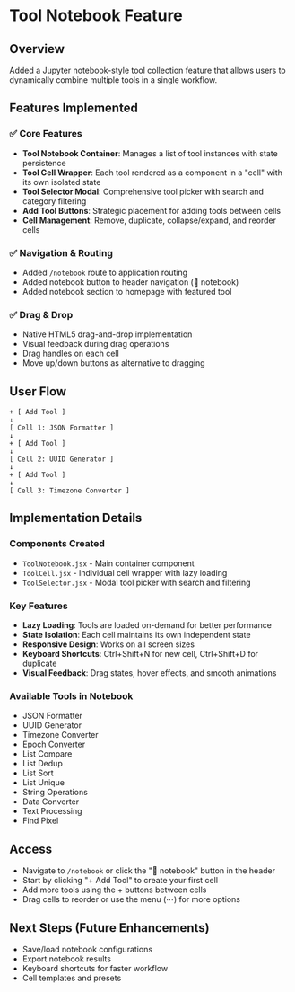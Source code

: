 # Tool Notebook Feature

## Overview
Added a Jupyter notebook-style tool collection feature that allows users to dynamically combine multiple tools in a single workflow.

## Features Implemented

### ✅ Core Features
- **Tool Notebook Container**: Manages a list of tool instances with state persistence
- **Tool Cell Wrapper**: Each tool rendered as a component in a "cell" with its own isolated state
- **Tool Selector Modal**: Comprehensive tool picker with search and category filtering
- **Add Tool Buttons**: Strategic placement for adding tools between cells
- **Cell Management**: Remove, duplicate, collapse/expand, and reorder cells

### ✅ Navigation & Routing
- Added `/notebook` route to application routing
- Added notebook button to header navigation (📓 notebook)
- Added notebook section to homepage with featured tool

### ✅ Drag & Drop
- Native HTML5 drag-and-drop implementation
- Visual feedback during drag operations
- Drag handles on each cell
- Move up/down buttons as alternative to dragging

## User Flow

```
+ [ Add Tool ]
↓
[ Cell 1: JSON Formatter ]
↓
+ [ Add Tool ]
↓  
[ Cell 2: UUID Generator ]
↓
+ [ Add Tool ]
↓
[ Cell 3: Timezone Converter ]
```

## Implementation Details

### Components Created
- `ToolNotebook.jsx` - Main container component
- `ToolCell.jsx` - Individual cell wrapper with lazy loading
- `ToolSelector.jsx` - Modal tool picker with search and filtering

### Key Features
- **Lazy Loading**: Tools are loaded on-demand for better performance
- **State Isolation**: Each cell maintains its own independent state
- **Responsive Design**: Works on all screen sizes
- **Keyboard Shortcuts**: Ctrl+Shift+N for new cell, Ctrl+Shift+D for duplicate
- **Visual Feedback**: Drag states, hover effects, and smooth animations

### Available Tools in Notebook
- JSON Formatter
- UUID Generator  
- Timezone Converter
- Epoch Converter
- List Compare
- List Dedup
- List Sort
- List Unique
- String Operations
- Data Converter
- Text Processing
- Find Pixel

## Access
- Navigate to `/notebook` or click the "📓 notebook" button in the header
- Start by clicking "+ Add Tool" to create your first cell
- Add more tools using the + buttons between cells
- Drag cells to reorder or use the menu (⋯) for more options

## Next Steps (Future Enhancements)
- Save/load notebook configurations
- Export notebook results
- Keyboard shortcuts for faster workflow
- Cell templates and presets